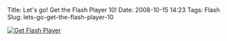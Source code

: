 Title: Let's go! Get the Flash Player 10!
Date: 2008-10-15 14:23
Tags: Flash
Slug: lets-go-get-the-flash-player-10

[![Get Flash Player][]](http://www.adobe.com/go/EN_US-H-GET-FLASH)

  [Get Flash Player]: /files/2008/get_adobe_flash_player.png